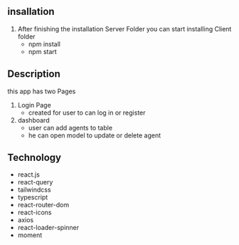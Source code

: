 ## insallation

1. After finishing the installation Server Folder you can start installing Client folder
   - npm install
   - npm start

## Description

this app has two Pages

1. Login Page
   - created for user to can log in or register
2. dashboard
   - user can add agents to table
   - he can open model to update or delete agent

## Technology

- react.js
- react-query
- tailwindcss
- typescript
- react-router-dom
- react-icons
- axios
- react-loader-spinner
- moment
